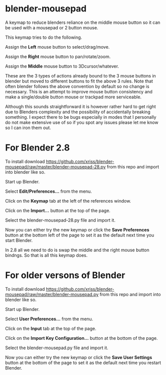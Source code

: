 # blender-mousepad

A keymap to reduce blenders reliance on the middle mouse button so it 
can be used with a mousepad or 2 button mouse.

This keymap tries to do the following.

Assign the **Left** mouse button to select/drag/move.

Assign the **Right** mouse button to pan/rotate/zoom.

Assign the **Middle** mouse button to 3Dcursor/whatever.

These are the 3 types of actions already bound to the 3 mouse buttons 
in blender but moved to different buttons to fit the above 3 rules. 
Note that often blender follows the above convention by default so no 
change is necessary. This is an attempt to improve mouse button 
consistency and make a single/double button mouse or trackpad more 
serviceable.

Although this sounds straightforward it is however rather hard to get 
right due to Blenders complexity and the possibility of accidentally 
breaking something. I expect there to be bugs especially in modes that 
I personally do not make extensive use of so if you spot any issues 
please let me know so I can iron them out.


# For Blender 2.8

To install download 
https://github.com/xriss/blender-mousepad/raw/master/blender-mousepad-28.py 
from this repo and import into blender like so.

Start up Blender.

Select **Edit/Preferences...** from the menu.

Click on the **Keymap** tab at the left of the references window.

Click on the **Import...** button at the top of the page.

Select the blender-mousepad-28.py file and import it.

Now you can either try the new keymap or click the **Save Preferences**
button at the bottom left of the page to set it as the default 
next time you start Blender.

In 2.8 all we need to do is swap the middle and the right mouse button bindngs. So that is all this keymap does.

# For older versons of Blender

To install download 
https://github.com/xriss/blender-mousepad/raw/master/blender-mousepad.py 
from this repo and import into blender like so.

Start up Blender.

Select **User Preferences...** from the menu.

Click on the **Input** tab at the top of the page.

Click on the **Import Key Configuration...** button at the bottom of 
the page.

Select the blender-mousepad.py file and import it.

Now you can either try the new keymap or click the **Save User 
Settings** button at the bottom of the page to set it as the default 
next time you restart Blender.
